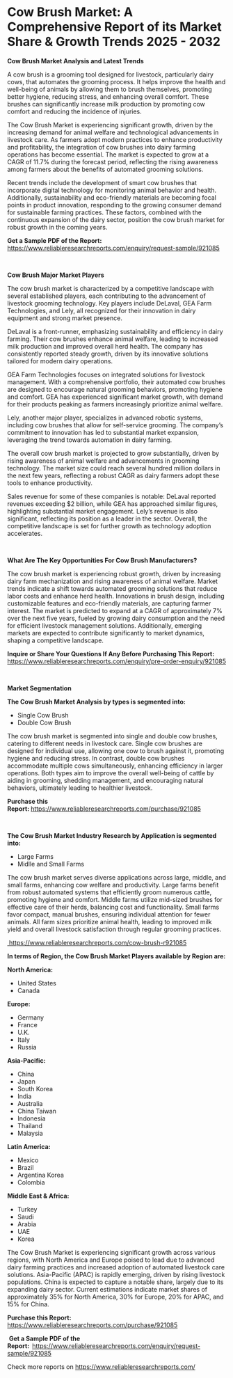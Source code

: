 <p><h1>Cow Brush Market: A Comprehensive Report of its Market Share & Growth Trends 2025 - 2032</h1></p><p><strong>Cow Brush Market Analysis and Latest Trends</strong></p>
<p><p>A cow brush is a grooming tool designed for livestock, particularly dairy cows, that automates the grooming process. It helps improve the health and well-being of animals by allowing them to brush themselves, promoting better hygiene, reducing stress, and enhancing overall comfort. These brushes can significantly increase milk production by promoting cow comfort and reducing the incidence of injuries.</p><p>The Cow Brush Market is experiencing significant growth, driven by the increasing demand for animal welfare and technological advancements in livestock care. As farmers adopt modern practices to enhance productivity and profitability, the integration of cow brushes into dairy farming operations has become essential. The market is expected to grow at a CAGR of 11.7% during the forecast period, reflecting the rising awareness among farmers about the benefits of automated grooming solutions.</p><p>Recent trends include the development of smart cow brushes that incorporate digital technology for monitoring animal behavior and health. Additionally, sustainability and eco-friendly materials are becoming focal points in product innovation, responding to the growing consumer demand for sustainable farming practices. These factors, combined with the continuous expansion of the dairy sector, position the cow brush market for robust growth in the coming years.</p></p>
<p><strong>Get a Sample PDF of the Report:&nbsp;</strong> <a href="https://www.reliableresearchreports.com/enquiry/request-sample/921085?utm_campaign=2251&utm_medium=2&utm_source=Github&utm_content=ia&utm_term=04042025&utm_id=cow-brush">https://www.reliableresearchreports.com/enquiry/request-sample/921085</a></p>
<p>&nbsp;</p>
<p><strong>Cow Brush Major Market Players</strong></p>
<p><p>The cow brush market is characterized by a competitive landscape with several established players, each contributing to the advancement of livestock grooming technology. Key players include DeLaval, GEA Farm Technologies, and Lely, all recognized for their innovation in dairy equipment and strong market presence.</p><p>DeLaval is a front-runner, emphasizing sustainability and efficiency in dairy farming. Their cow brushes enhance animal welfare, leading to increased milk production and improved overall herd health. The company has consistently reported steady growth, driven by its innovative solutions tailored for modern dairy operations.</p><p>GEA Farm Technologies focuses on integrated solutions for livestock management. With a comprehensive portfolio, their automated cow brushes are designed to encourage natural grooming behaviors, promoting hygiene and comfort. GEA has experienced significant market growth, with demand for their products peaking as farmers increasingly prioritize animal welfare.</p><p>Lely, another major player, specializes in advanced robotic systems, including cow brushes that allow for self-service grooming. The company’s commitment to innovation has led to substantial market expansion, leveraging the trend towards automation in dairy farming.</p><p>The overall cow brush market is projected to grow substantially, driven by rising awareness of animal welfare and advancements in grooming technology. The market size could reach several hundred million dollars in the next few years, reflecting a robust CAGR as dairy farmers adopt these tools to enhance productivity.</p><p>Sales revenue for some of these companies is notable: DeLaval reported revenues exceeding $2 billion, while GEA has approached similar figures, highlighting substantial market engagement. Lely’s revenue is also significant, reflecting its position as a leader in the sector. Overall, the competitive landscape is set for further growth as technology adoption accelerates.</p></p>
<p>&nbsp;</p>
<p><strong>What Are The Key Opportunities For Cow Brush Manufacturers?</strong></p>
<p><p>The cow brush market is experiencing robust growth, driven by increasing dairy farm mechanization and rising awareness of animal welfare. Market trends indicate a shift towards automated grooming solutions that reduce labor costs and enhance herd health. Innovations in brush design, including customizable features and eco-friendly materials, are capturing farmer interest. The market is predicted to expand at a CAGR of approximately 7% over the next five years, fueled by growing dairy consumption and the need for efficient livestock management solutions. Additionally, emerging markets are expected to contribute significantly to market dynamics, shaping a competitive landscape.</p></p>
<p><strong>Inquire or Share Your Questions If Any Before Purchasing This Report:</strong> <a href="https://www.reliableresearchreports.com/enquiry/pre-order-enquiry/921085?utm_campaign=2251&utm_medium=2&utm_source=Github&utm_content=ia&utm_term=04042025&utm_id=cow-brush">https://www.reliableresearchreports.com/enquiry/pre-order-enquiry/921085</a></p>
<p>&nbsp;</p>
<p><strong>Market Segmentation</strong></p>
<p><strong>The Cow Brush Market Analysis by types is segmented into:</strong></p>
<p><ul><li>Single Cow Brush</li><li>Double Cow Brush</li></ul></p>
<p><p>The cow brush market is segmented into single and double cow brushes, catering to different needs in livestock care. Single cow brushes are designed for individual use, allowing one cow to brush against it, promoting hygiene and reducing stress. In contrast, double cow brushes accommodate multiple cows simultaneously, enhancing efficiency in larger operations. Both types aim to improve the overall well-being of cattle by aiding in grooming, shedding management, and encouraging natural behaviors, ultimately leading to healthier livestock.</p></p>
<p><strong>Purchase this Report:&nbsp;</strong><a href="https://www.reliableresearchreports.com/purchase/921085?utm_campaign=2251&utm_medium=2&utm_source=Github&utm_content=ia&utm_term=04042025&utm_id=cow-brush">https://www.reliableresearchreports.com/purchase/921085</a></p>
<p>&nbsp;</p>
<p><strong>The Cow Brush Market Industry Research by Application is segmented into:</strong></p>
<p><ul><li>Large Farms</li><li>Midlle and Small Farms</li></ul></p>
<p><p>The cow brush market serves diverse applications across large, middle, and small farms, enhancing cow welfare and productivity. Large farms benefit from robust automated systems that efficiently groom numerous cattle, promoting hygiene and comfort. Middle farms utilize mid-sized brushes for effective care of their herds, balancing cost and functionality. Small farms favor compact, manual brushes, ensuring individual attention for fewer animals. All farm sizes prioritize animal health, leading to improved milk yield and overall livestock satisfaction through regular grooming practices.</p></p>
<p><a href="https://www.reliableresearchreports.com/cow-brush-r921085?utm_campaign=2251&utm_medium=2&utm_source=Github&utm_content=ia&utm_term=04042025&utm_id=cow-brush">&nbsp;https://www.reliableresearchreports.com/cow-brush-r921085</a></p>
<p><strong>In terms of Region, the Cow Brush Market Players available by Region are:</strong></p>
<p>
    <p> <strong> North America: </strong>
        <ul>
            <li>United States</li>
            <li>Canada</li>
        </ul>
        </p> 
    <p> <strong> Europe: </strong>
        <ul>
            <li>Germany</li>
            <li>France</li>
            <li>U.K.</li>
            <li>Italy</li>
            <li>Russia</li>
        </ul>
        </p> 
    <p> <strong> Asia-Pacific: </strong>
        <ul>
            <li>China</li>
            <li>Japan</li>
            <li>South Korea</li>
            <li>India</li>
            <li>Australia</li>
            <li>China Taiwan</li>
            <li>Indonesia</li>
            <li>Thailand</li>
            <li>Malaysia</li>
        </ul>
        </p> 
    <p> <strong> Latin America: </strong>
        <ul>
            <li>Mexico</li>
            <li>Brazil</li>
            <li>Argentina Korea</li>
            <li>Colombia</li>
        </ul>
        </p> 
    <p> <strong> Middle East & Africa: </strong>
        <ul>
            <li>Turkey</li>
            <li>Saudi</li>
            <li>Arabia</li>
            <li>UAE</li>
            <li>Korea</li>
        </ul>
    </p>
    </p>
<p><p>The Cow Brush Market is experiencing significant growth across various regions, with North America and Europe poised to lead due to advanced dairy farming practices and increased adoption of automated livestock care solutions. Asia-Pacific (APAC) is rapidly emerging, driven by rising livestock populations. China is expected to capture a notable share, largely due to its expanding dairy sector. Current estimations indicate market shares of approximately 35% for North America, 30% for Europe, 20% for APAC, and 15% for China.</p></p>
<p><strong>Purchase this Report: </strong><a href="https://www.reliableresearchreports.com/purchase/921085?utm_campaign=2251&utm_medium=2&utm_source=Github&utm_content=ia&utm_term=04042025&utm_id=cow-brush">https://www.reliableresearchreports.com/purchase/921085</a></p>
<p>&nbsp;<strong>Get a Sample PDF of the Report:&nbsp;&nbsp;</strong><a href="https://www.reliableresearchreports.com/enquiry/request-sample/921085?utm_campaign=2251&utm_medium=2&utm_source=Github&utm_content=ia&utm_term=04042025&utm_id=cow-brush">https://www.reliableresearchreports.com/enquiry/request-sample/921085</a></p>
<p><strong></strong></p>
<p>Check more reports on <a href="https://www.reliableresearchreports.com/?utm_campaign=2251&utm_medium=2&utm_source=Github&utm_content=ia&utm_term=04042025&utm_id=cow-brush">https://www.reliableresearchreports.com/</a></p>